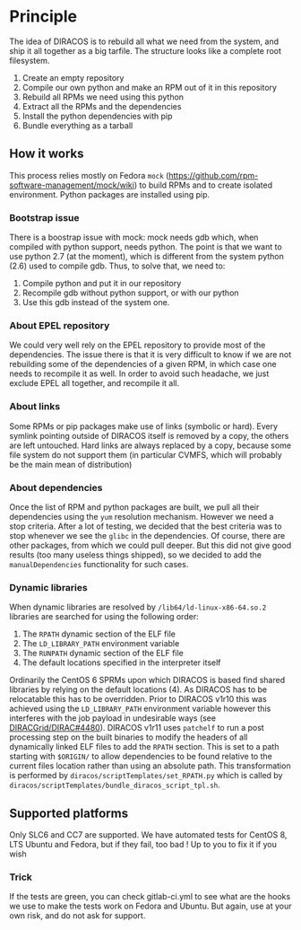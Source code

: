 # Principle

The idea of DIRACOS is to rebuild all what we need from the system, and ship it all together as a big tarfile. The structure looks like a complete root filesystem.

1. Create an empty repository
2. Compile our own python and make an RPM out of it in this repository
3. Rebuild all RPMs we need using this python
4. Extract all the RPMs and the dependencies
5. Install the python dependencies with pip
6. Bundle everything as a tarball


## How it works

This process relies mostly on Fedora `mock` (https://github.com/rpm-software-management/mock/wiki) to build RPMs and to create isolated environment. Python packages are installed using pip.

### Bootstrap issue

There is a boostrap issue with mock: mock needs gdb which, when compiled with python support, needs python. The point is that we want to use python 2.7 (at the moment), which is different from the system python (2.6) used to compile gdb. Thus, to solve that, we need to:

1. Compile python and put it in our repository
2. Recompile gdb without python support, or with our python
3. Use this gdb instead of the system one.

### About EPEL repository

We could very well rely on the EPEL repository to provide most of the dependencies. The issue there is that it is very difficult to know if we are not rebuilding some of the dependencies of a given RPM, in which case one needs to recompile it as well.
In order to avoid such headache, we just exclude EPEL all together, and recompile it all.

### About links

Some RPMs or pip packages make use of links (symbolic or hard). Every symlink pointing outside of DIRACOS itself is removed by a copy, the others are left untouched. Hard links are always replaced by a copy, because some file system do not support them (in particular CVMFS, which will probably be the main mean of distribution)

### About dependencies

Once the list of RPM and python packages are built, we pull all their dependencies using the `yum` resolution mechanism. However we need a stop criteria. After a lot of testing, we decided that the best criteria was to stop whenever we see the `glibc` in the dependencies. Of course, there are other packages, from which we could pull deeper. But this did not give good results (too many useless things shipped), so we decided to add the `manualDependencies` functionality for such cases.

### Dynamic libraries

When dynamic libraries are resolved by `/lib64/ld-linux-x86-64.so.2` libraries are searched for using the following order:

1. The `RPATH` dynamic section of the ELF file
2. The `LD_LIBRARY_PATH` environment variable
3. The `RUNPATH` dynamic section of the ELF file
4. The default locations specified in the interpreter itself

Ordinarily the CentOS 6 SPRMs upon which DIRACOS is based find shared libraries by relying on the default locations (4).
As DIRACOS has to be relocatable this has to be overridden.
Prior to DIRACOS v1r10 this was achieved using the `LD_LIBRARY_PATH` environment variable however this interferes with the job payload in undesirable ways (see [DIRACGrid/DIRAC#4480](https://github.com/DIRACGrid/DIRAC/issues/4480)).
DIRACOS v1r11 uses `patchelf` to run a post processing step on the built binaries to modify the headers of all dynamically linked ELF files to add the `RPATH` section.
This is set to a path starting with `$ORIGIN/` to allow dependencies to be found relative to the current files location rather than using an absolute path.
This transformation is performed by `diracos/scriptTemplates/set_RPATH.py` which is called by `diracos/scriptTemplates/bundle_diracos_script_tpl.sh`.

## Supported platforms

Only SLC6 and CC7 are supported. We have automated tests for CentOS 8, LTS Ubuntu and Fedora, but if they fail, too bad ! Up to you to fix it if you wish

### Trick

If the tests are green, you can check gitlab-ci.yml to see what are the hooks we use to make the tests work on Fedora and Ubuntu. But again, use at your own risk, and do not ask for support.
